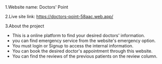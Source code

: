 1.Website name: Doctors' Point

2.Live site link: https://doctors-point-58aac.web.app/


3.About the project
  * This is a online platform to find your desired doctors' information.
  * you can find emergency service from the website's emergency option.
  * You must login or Signup to access the internal information.
  * You can book the desired doctor's appointment through this website.
  * You can find the reviews of the previous patients on the review column.